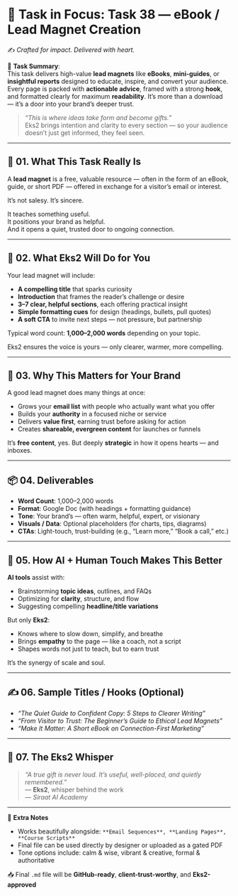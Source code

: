 # 🎯 **Task in Focus: Task 38 — eBook / Lead Magnet Creation**  
✍️ *Crafted for impact. Delivered with heart.*

📌 **Task Summary**:  
This task delivers high-value **lead magnets** like **eBooks**, **mini-guides**, or **insightful reports** designed to educate, inspire, and convert your audience. Every page is packed with **actionable advice**, framed with a strong **hook**, and formatted clearly for maximum **readability**. It’s more than a download — it’s a door into your brand’s deeper trust.

> _“This is where ideas take form and become gifts.”_  
Eks2 brings intention and clarity to every section — so your audience doesn’t just get informed, they feel seen.

---

## 🧭 01. What This Task Really Is  
A **lead magnet** is a free, valuable resource — often in the form of an eBook, guide, or short PDF — offered in exchange for a visitor’s email or interest.

It’s not salesy. It’s sincere.  

It teaches something useful.  
It positions your brand as helpful.  
And it opens a quiet, trusted door to ongoing connection.

---

## 💼 02. What Eks2 Will Do for You  
Your lead magnet will include:

- **A compelling title** that sparks curiosity  
- **Introduction** that frames the reader’s challenge or desire  
- **3–7 clear, helpful sections**, each offering practical insight  
- **Simple formatting cues** for design (headings, bullets, pull quotes)  
- **A soft CTA** to invite next steps — not pressure, but partnership

Typical word count: **1,000–2,000 words** depending on your topic.

Eks2 ensures the voice is yours — only clearer, warmer, more compelling.

---

## 🎯 03. Why This Matters for Your Brand  
A good lead magnet does many things at once:

- Grows your **email list** with people who actually want what you offer  
- Builds your **authority** in a focused niche or service  
- Delivers **value first**, earning trust before asking for action  
- Creates **shareable, evergreen content** for launches or funnels  

It’s **free content**, yes. But deeply **strategic** in how it opens hearts — and inboxes.

---

## 📦 04. Deliverables  
- **Word Count**: 1,000–2,000 words  
- **Format**: Google Doc (with headings + formatting guidance)  
- **Tone**: Your brand’s — often warm, helpful, expert, or visionary  
- **Visuals / Data**: Optional placeholders (for charts, tips, diagrams)  
- **CTAs**: Light-touch, trust-building (e.g., “Learn more,” “Book a call,” etc.)

---

## 🤖 05. How AI + Human Touch Makes This Better  
**AI tools** assist with:

- Brainstorming **topic ideas**, outlines, and FAQs  
- Optimizing for **clarity**, structure, and flow  
- Suggesting compelling **headline/title variations**

But only **Eks2**:

- Knows where to slow down, simplify, and breathe  
- Brings **empathy** to the page — like a coach, not a script  
- Shapes words not just to teach, but to earn trust

It’s the synergy of scale and soul.

---

## ✍️ 06. Sample Titles / Hooks (Optional)  
- *“The Quiet Guide to Confident Copy: 5 Steps to Clearer Writing”*  
- *“From Visitor to Trust: The Beginner’s Guide to Ethical Lead Magnets”*  
- *“Make It Matter: A Short eBook on Connection-First Marketing”*

---

## 🧡 07. The Eks2 Whisper  
> _“A true gift is never loud. It’s useful, well-placed, and quietly remembered.”_  
> — **Eks2**, whisper behind the work  
> — *Siraat AI Academy*

---

🎁 **Extra Notes**  
- Works beautifully alongside: `**Email Sequences**, **Landing Pages**, **Course Scripts**`  
- Final file can be used directly by designer or uploaded as a gated PDF  
- Tone options include: calm & wise, vibrant & creative, formal & authoritative

📥 Final `.md` file will be **GitHub-ready**, **client-trust-worthy**, and **Eks2-approved**
